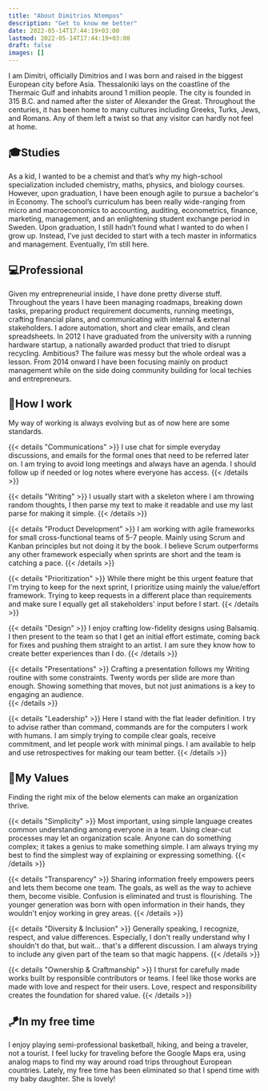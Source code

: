 ```yaml
---
title: "About Dimitrios Ntempos"
description: "Get to know me better"
date: 2022-05-14T17:44:19+03:00
lastmod: 2022-05-14T17:44:19+03:00
draft: false
images: []
---
```


I am Dimitri, officially Dimitrios and I was born and raised in the biggest European city before Asia. Thessaloniki lays on the coastline of the Thermaic Gulf and inhabits around 1 million people. The city is founded in 315 B.C. and named after the sister of Alexander the Great. Throughout the centuries, it has been home to many cultures including Greeks, Turks, Jews, and Romans. Any of them left a twist so that any visitor can hardly not feel at home.

## :mortar_board:Studies

As a kid, I wanted to be a chemist and that’s why my high-school specialization included chemistry, maths, physics, and biology courses. However, upon graduation, I have been enough agile to pursue a bachelor's in Economy. The school’s curriculum has been really wide-ranging from micro and macroeconomics to accounting, auditing, econometrics, finance, marketing, management, and an enlightening student exchange period in Sweden. Upon graduation, I still hadn’t found what I wanted to do when I grow up. Instead, I’ve just decided to start with a tech master in informatics and management. Eventually, I’m still here.

## :computer:Professional

Given my entrepreneurial inside, I have done pretty diverse stuff. Throughout the years I have been managing roadmaps, breaking down tasks, preparing product requirement documents, running meetings, crafting financial plans, and communicating with internal & external stakeholders. I adore automation, short and clear emails, and clean spreadsheets. In 2012 I have graduated from the university with a running hardware startup, a nationally awarded product that tried to disrupt recycling. Ambitious? The failure was messy but the whole ordeal was a lesson. From 2014 onward I have been focusing mainly on product management while on the side doing community building for local techies and entrepreneurs.

## :toolbox:How I work
My way of working is always evolving but as of now here are some standards.

{{< details "Communications" >}}
I use chat for simple everyday discussions, and emails for the formal ones that need to be referred later on. I am trying to avoid long meetings and always have an agenda. I should follow up if needed or log notes where everyone has access.
{{< /details >}}

{{< details "Writing" >}}
I usually start with a skeleton where I am throwing random thoughts, I then parse my text to make it readable and use my last parse for making it simple.
{{< /details >}}

{{< details "Product Development" >}}
I am working with agile frameworks for small cross-functional teams of 5-7 people. Mainly using Scrum and Kanban principles but not doing it by the book. I believe Scrum outperforms any other framework especially when sprints are short and the team is catching a pace.
{{< /details >}}

{{< details "Prioritization" >}}
While there might be this urgent feature that I'm trying to keep for the next sprint, I prioritize using mainly the value/effort framework. Trying to keep requests in a different place than requirements and make sure I equally get all stakeholders' input before I start.
{{< /details >}}

{{< details "Design" >}}
I enjoy crafting low-fidelity designs using Balsamiq. I then present to the team so that I get an initial effort estimate, coming back for fixes and pushing them straight to an artist. I am sure they know how to create better experiences than I do.
{{< /details >}}

{{< details "Presentations" >}}
Crafting a presentation follows my Writing routine with some constraints. Twenty words per slide are more than enough. Showing something that moves, but not just animations is a key to engaging an audience.  
{{< /details >}}

{{< details "Leadership" >}}
Here I stand with the flat leader definition. I try to advise rather than command, commands are for the computers I work with humans. I am simply trying to compile clear goals, receive commitment, and let people work with minimal pings. I am available to help and use retrospectives for making our team better.
{{< /details >}}

## :gem:My Values

Finding the right mix of the below elements can make an organization thrive.

{{< details "Simplicity" >}}
Most important, using simple language creates common understanding among everyone in a team. Using clear-cut processes may let an organization scale. Anyone can do something complex; it takes a genius to make something simple. I am always trying my best to find the simplest way of explaining or expressing something.
{{< /details >}}

{{< details "Transparency" >}}
Sharing information freely empowers peers and lets them become one team. The goals, as well as the way to achieve them, become visible. Confusion is eliminated and trust is flourishing. The younger generation was born with open information in their hands, they wouldn't enjoy working in grey areas.
{{< /details >}}

{{< details "Diversity & Inclusion" >}}
Generally speaking, I recognize, respect, and value differences. Especially, I don't really understand why I shouldn't do that, but wait... that's a different discussion. I am always trying to include any given part of the team so that magic happens.
{{< /details >}}

{{< details "Ownership & Craftmanship" >}}
I thurst for carefully made works built by responsible contributors or teams. I feel like those works are made with love and respect for their users. Love, respect and responsibility creates the foundation for shared value.
{{< /details >}}

## :kite:In my free time

I enjoy playing semi-professional basketball, hiking, and being a traveler, not a tourist. I feel lucky for traveling before the Google Maps era, using analog maps to find my way around road trips throughout European countries. Lately, my free time has been eliminated so that I spend time with my baby daughter. She is lovely!

